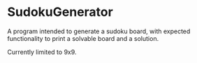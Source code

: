 # SudokuGenerator

A program intended to generate a sudoku board, with expected functionality to print a solvable board and a solution.

Currently limited to 9x9.
